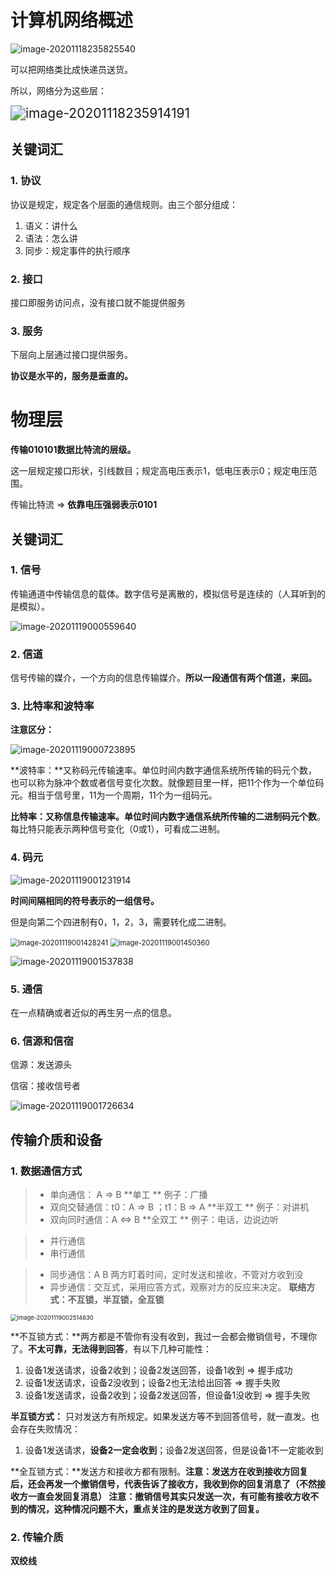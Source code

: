 # 计算机网络概述

![image-20201118235825540](1.物理层.assets/image-20201118235825540.png)

可以把网络类比成快递员送货。

所以，网络分为这些层：

<img src="1.物理层.assets/image-20201118235914191.png" alt="image-20201118235914191" style="zoom:150%;" />



## 关键词汇

### 1. 协议

协议是规定，规定各个层面的通信规则。由三个部分组成：

1. 语义：讲什么
2. 语法：怎么讲
3. 同步：规定事件的执行顺序

### 2. 接口

接口即服务访问点，没有接口就不能提供服务

### 3. 服务

下层向上层通过接口提供服务。

**协议是水平的，服务是垂直的。**



# 物理层

**传输010101数据比特流的层级。**

这一层规定接口形状，引线数目；规定高电压表示1，低电压表示0；规定电压范围。

传输比特流 => **依靠电压强弱表示0101**

## 关键词汇

### 1. 信号

传输通道中传输信息的载体。数字信号是离散的，模拟信号是连续的（人耳听到的是模拟）。

![image-20201119000559640](1.物理层.assets/image-20201119000559640.png)



### 2. 信道

信号传输的媒介，一个方向的信息传输媒介。**所以一段通信有两个信道，来回。**



### 3. 比特率和波特率

**注意区分：**

![image-20201119000723895](1.物理层.assets/image-20201119000723895.png)

**波特率：**又称码元传输速率。单位时间内数字通信系统所传输的码元个数，也可以称为脉冲个数或者信号变化次数。就像题目里一样，把11个作为一个单位码元。相当于信号里，11为一个周期，11个为一组码元。

**比特率：**又称信息传输速率。单位时间内数字通信系统所传输的**二进制码元个数**。每比特只能表示两种信号变化（0或1），可看成二进制。





### 4. 码元

![image-20201119001231914](1.物理层.assets/image-20201119001231914.png)

**时间间隔相同的符号表示的一组信号。**

但是向第二个四进制有0，1，2，3，需要转化成二进制。

<img src="1.物理层.assets/image-20201119001428241.png" alt="image-20201119001428241" style="zoom:80%;" />    <img src="1.物理层.assets/image-20201119001450360.png" alt="image-20201119001450360" style="zoom:80%;" />



![image-20201119001537838](1.物理层.assets/image-20201119001537838.png)



### 5. 通信

在一点精确或者近似的再生另一点的信息。



### 6. 信源和信宿

信源：发送源头

信宿：接收信号者

![image-20201119001726634](1.物理层.assets/image-20201119001726634.png)





## 传输介质和设备

### 1. 数据通信方式

> - 单向通信： A => B   **单工 **      例子：广播
> - 双向交替通信：t0：A => B ；t1：B => A    **半双工 **      例子：对讲机
> - 双向同时通信：A <=> B    **全双工 **     例子：电话，边说边听

>- 并行通信
>- 串行通信

>- 同步通信：A B 两方盯着时间，定时发送和接收，不管对方收到没
>- 异步通信：交互式，采用应答方式，观察对方的反应来决定。 **联络方式：不互锁，半互锁，全互锁**

<img src="1.物理层.assets/image-20201119002514630.png" alt="image-20201119002514630" style="zoom:67%;" />

**不互锁方式：**两方都是不管你有没有收到，我过一会都会撤销信号，不理你了。**不太可靠，无法得到回答**，有以下几种可能性：

1. 设备1发送请求，设备2收到；设备2发送回答，设备1收到 => 握手成功
2. 设备1发送请求，设备2没收到；设备2也无法给出回答 => 握手失败
3. 设备1发送请求，设备2收到；设备2发送回答，但设备1没收到 => 握手失败

**半互锁方式：** 只对发送方有所规定。如果发送方等不到回答信号，就一直发。也会存在失败情况：

1. 设备1发送请求，**设备2一定会收到**；设备2发送回答，但是设备1不一定能收到

**全互锁方式：**发送方和接收方都有限制。**注意：发送方在收到接收方回复后，还会再发一个撤销信号，代表告诉了接收方，我收到你的回复消息了（不然接收方一直会发回复消息） 注意：撤销信号其实只发送一次，有可能有接收方收不到的情况，这种情况问题不大，重点关注的是发送方收到了回复。**



### 2. 传输介质

**双绞线**

































